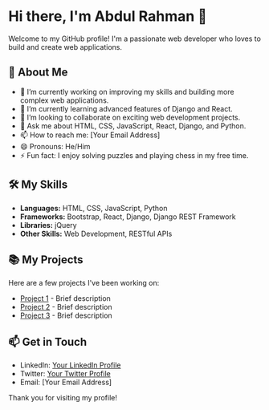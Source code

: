 # Hi there, I'm Abdul Rahman 👋

Welcome to my GitHub profile! I'm a passionate web developer who loves to build and create web applications.

## 🚀 About Me

- 🔭 I’m currently working on improving my skills and building more complex web applications.
- 🌱 I’m currently learning advanced features of Django and React.
- 👯 I’m looking to collaborate on exciting web development projects.
- 💬 Ask me about HTML, CSS, JavaScript, React, Django, and Python.
- 📫 How to reach me: [Your Email Address]
- 😄 Pronouns: He/Him
- ⚡ Fun fact: I enjoy solving puzzles and playing chess in my free time.

## 🛠️ My Skills

- **Languages:** HTML, CSS, JavaScript, Python
- **Frameworks:** Bootstrap, React, Django, Django REST Framework
- **Libraries:** jQuery
- **Other Skills:** Web Development, RESTful APIs


## 📚 My Projects

Here are a few projects I've been working on:

- [Project 1](link-to-project) - Brief description
- [Project 2](link-to-project) - Brief description
- [Project 3](link-to-project) - Brief description

## 📫 Get in Touch

- LinkedIn: [Your LinkedIn Profile](link-to-profile)
- Twitter: [Your Twitter Profile](link-to-profile)
- Email: [Your Email Address]

Thank you for visiting my profile!
